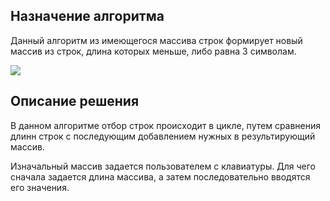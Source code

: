 ## Назначение алгоритма

Данный алгоритм из имеющегося массива строк формирует новый массив из строк, длина которых меньше, либо равна 3 символам.

![
](/Блок-схема.drawio.png)

## Описание решения

В данном алгоритме отбор строк происходит в цикле, путем сравнения длинн строк с последующим добавлением нужных в результирующий массив.

Изначальный массив задается пользователем с клавиатуры. Для чего сначала задается длина массива, а затем последовательно вводятся его значения.
